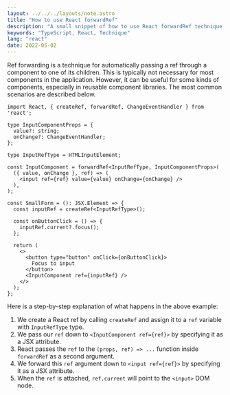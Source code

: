 ```yaml
---
layout: ../../../layouts/note.astro
title: "How to use React forwardRef"
description: "A small snippet of how to use React forwardRef technique with TypeScript"
keywords: "TypeScript, React, Technique"
lang: "react"
date: 2022-05-02
---
```


Ref forwarding is a technique for automatically passing a ref through a component to one of its children. This is typically not necessary for most components in the application. However, it can be useful for some kinds of components, especially in reusable component libraries. The most common scenarios are described below.


```tsx
import React, { createRef, forwardRef, ChangeEventHandler } from 'react';

type InputComponentProps = {
  value?: string;
  onChange?: ChangeEventHandler;
};

type InputRefType = HTMLInputElement;

const InputComponent = forwardRef<InputRefType, InputComponentProps>(
  ({ value, onChange }, ref) => (
    <input ref={ref} value={value} onChange={onChange} />
  ),
);

const SmallForm = (): JSX.Element => {
  const inputRef = createRef<InputRefType>();

  const onButtonClick = () => {
    inputRef.current?.focus();
  };

  return (
    <>
      <button type="button" onClick={onButtonClick}>
        Focus to input
      </button>
      <InputComponent ref={inputRef} />
    </>
  );
};

```

Here is a step-by-step explanation of what happens in the above example:

1. We create a React ref by calling `createRef` and assign it to a `ref` variable with `InputRefType` type.
2. We pass our `ref` down to `<InputComponent ref={ref}>` by specifying it as a JSX attribute.
3. React passes the `ref` to the `(props, ref) => ...` function inside `forwardRef` as a second argument.
4. We forward this `ref` argument down to `<input ref={ref}>` by specifying it as a JSX attribute.
5. When the `ref` is attached, `ref.current` will point to the `<input>` DOM node.
